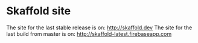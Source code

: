 # Skaffold site

The site for the last stable release is on: http://skaffold.dev
The site for the last build from master is on: http://skaffold-latest.firebaseapp.com
